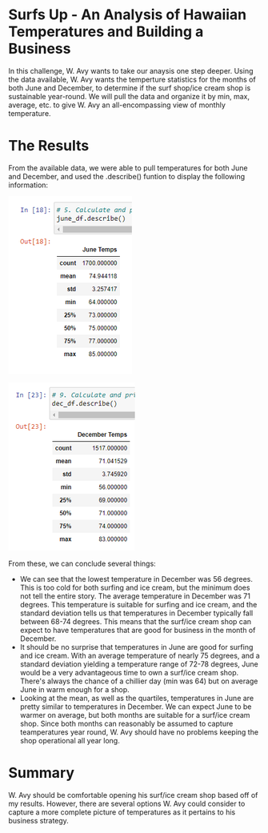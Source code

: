 # Surfs Up - An Analysis of Hawaiian Temperatures and Building a Business
In this challenge, W. Avy wants to take our anaysis one step deeper. Using the data available, W. Avy wants the temperture statistics for the months of both June and December, to determine if the surf shop/ice cream shop is sustainable year-round. We will pull the data and organize it by min, max, average, etc. to give W. Avy an all-encompassing view of monthly temperature.

# The Results
From the available data, we were able to pull temperatures for both June and December, and used the .describe() funtion to display the following information:

![](june_describe.png)

![](dec_describe.png)

From these, we can conclude several things:
* We can see that the lowest temperature in December was 56 degrees. This is too cold for both surfing and ice cream, but the minimum does not tell the entire story. The average temperature in December was 71 degrees. This temperature is suitable for surfing and ice cream, and the standard deviation tells us that temperatures in December typically fall between 68-74 degrees. This means that the surf/ice cream shop can expect to have temperatures that are good for business in the month of December.
* It should be no surprise that temperatures in June are good for surfing and ice cream. With an average temperature of nearly 75 degrees, and a standard deviation yielding a temperature range of 72-78 degrees, June would be a very advantageous time to own a surf/ice cream shop. There's always the chance of a chillier day (min was 64) but on average June in warm enough for a shop.
* Looking at the mean, as well as the quartiles, temperatures in June are pretty similar to temperatures in December. We can expect June to be warmer on average, but both months are suitable for a surf/ice cream shop. Since both months can reasonably be assumed to capture teamperatures year round, W. Avy should have no problems keeping the shop operational all year long.

# Summary
W. Avy should be comfortable opening his surf/ice cream shop based off of my results. However, there are several options W. Avy could consider to capture a more complete picture of temperatures as it pertains to his business strategy. 
